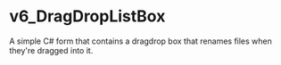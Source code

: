 # v6_DragDropListBox
A simple C# form that contains a dragdrop box that renames files when they're dragged into it. 
